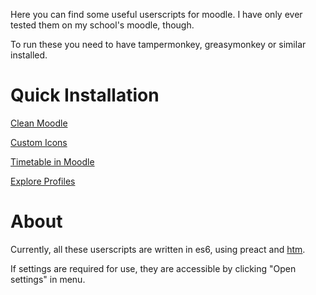 Here you can find some useful userscripts for moodle. I have only ever tested them on my school's moodle, though.

To run these you need to have tampermonkey, greasymonkey or similar installed.

# Quick Installation

[Clean Moodle](https://github.com/melusc/moodle_userscripts/blob/master/dist/Clean%20Moodle/Clean%20Moodle.user.js)

[Custom Icons](https://github.com/melusc/moodle_userscripts/blob/master/dist/Custom%20Icons/Custom%20Icons.user.js)

[Timetable in Moodle](https://github.com/melusc/moodle_userscripts/blob/master/dist/Timetable%20v5/Timetable%20v5.user.js)

[Explore Profiles](https://github.com/melusc/moodle_userscripts/blob/master/dist/Explore%20Profiles/Explore%20Profiles.user.js)

# About

Currently, all these userscripts are written in es6, using preact and [htm](https://github.com/developit/htm).

If settings are required for use, they are accessible by clicking "Open settings" in menu.
